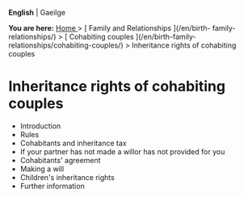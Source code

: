 **English** |  Gaeilge 

**You are here:** [ Home ](/en/) > [ Family and Relationships ](/en/birth-
family-relationships/) > [ Cohabiting couples ](/en/birth-family-
relationships/cohabiting-couples/) > Inheritance rights of cohabiting couples

#  Inheritance rights of cohabiting couples

  * Introduction 
  * Rules 
  * Cohabitants and inheritance tax 
  * If your partner has not made a willor has not provided for you 
  * Cohabitants' agreement 
  * Making a will 
  * Children's inheritance rights 
  * Further information 
